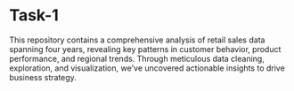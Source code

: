 # Task-1
This repository contains a comprehensive analysis of retail sales data spanning four years, revealing key patterns in customer behavior, product performance, and regional trends. Through meticulous data cleaning, exploration, and visualization, we've uncovered actionable insights to drive business strategy.
